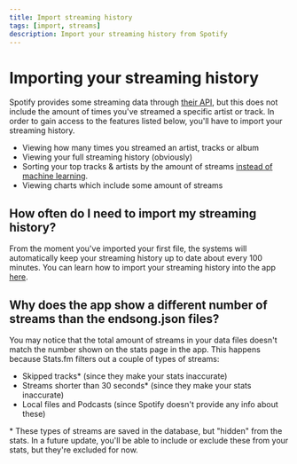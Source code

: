```yaml
---
title: Import streaming history
tags: [import, streams]
description: Import your streaming history from Spotify
---
```


# Importing your streaming history

Spotify provides some streaming data through [their API](https://developer.spotify.com/documentation/web-api/reference/), but this does not include the amount of times you've streamed a specific artist or track. In order to gain access to the features listed below, you'll have to import your streaming history.

- Viewing how many times you streamed an artist, tracks or album
- Viewing your full streaming history (obviously)
- Sorting your top tracks & artists by the amount of streams [instead of machine learning](./faq/calculation-methods).
- Viewing charts which include some amount of streams

## How often do I need to import my streaming history?

From the moment you've imported your first file, the systems will automatically keep your streaming history up to date about every 100 minutes. You can learn how to import your streaming history into the app [here](./streaming-history).

## Why does the app show a different number of streams than the endsong.json files?

You may notice that the total amount of streams in your data files doesn't match the number shown on the stats page in the app. This happens because Stats.fm filters out a couple of types of streams:

- Skipped tracks\* (since they make your stats inaccurate)
- Streams shorter than 30 seconds\* (since they make your stats inaccurate)
- Local files and Podcasts (since Spotify doesn't provide any info about these)

\* These types of streams are saved in the database, but "hidden" from the stats. In a future update, you'll be able to include or exclude these from your stats, but they're excluded for now.
